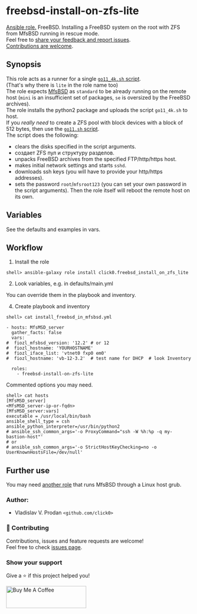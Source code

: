 # freebsd-install-on-zfs-lite

[Ansible role.](https://galaxy.ansible.com/click0/freebsd_install_on_zfs_lite/) FreeBSD. Installing a FreeBSD system on the root with ZFS from MfsBSD running in rescue mode.  
Feel free to [share your feedback and report issues](https://github.com/click0/ansible-freebsd-install-on-zfs-lite/issues).  
[Contributions are welcome](https://github.com/firstcontributions/first-contributions).  

## Synopsis

This role acts as a runner for a single [`go11_4k.sh` script](https://github.com/click0/FreeBSD-install-scripts/blob/master/go11_4k.sh).  
(That's why there is `lite` in the role name too)  
The role expects [MfsBSD](https://mfsbsd.vx.sk) as `standard` to be already running on the remote host (`mini` is an insufficient set of packages, `se` is oversized by the FreeBSD archives).  
The role installs the python2 package and uploads the script `go11_4k.sh` to host.  
If you _really need_ to create a ZFS pool with block devices with a block of 512 bytes, then use the [`go11.sh` script](https://github.com/click0/FreeBSD-install-scripts/blob/master/go11.sh).  
The script does the following:  
- clears the disks specified in the script arguments.
- создает ZFS пул и структуру разделов.
- unpacks FreeBSD archives from the specified FTP/http/https host.
- makes initial network settings and starts `sshd`.
- downloads ssh keys (you will have to provide your http/https addresses).
- sets the password `root`/`mfsroot123` (you can set your own password in the script arguments).
Then the role itself will reboot the remote host on its own.  

## Variables

See the defaults and examples in vars.

## Workflow

1) Install the role

```
shell> ansible-galaxy role install click0.freebsd_install_on_zfs_lite
```

2) Look variables, e.g. in defaults/main.yml

You can override them in the playbook and inventory.  

4) Create playbook and inventory

```
shell> cat install_freebsd_in_mfsbsd.yml

- hosts: MfsMSD_server
  gather_facts: false
  vars:
#  fiozl_mfsbsd_version: '12.2' # or 12
#  fiozl_hostname: 'YOURHOSTNAME'
#  fiozl_iface_list: 'vtnet0 fxp0 em0'
#  fiozl_hostname: 'vb-12-3.2'  # test name for DHCP  # look Inventory

  roles:
    - freebsd-install-on-zfs-lite

```

Commented options you may need.

```
shell> cat hosts
[MfsMSD_server]
<MfsMSD_server-ip-or-fqdn>
[MfsMSD_server:vars]
executable = /usr/local/bin/bash
ansible_shell_type = csh
ansible_python_interpreter=/usr/bin/python2
# ansible_ssh_common_args='-o ProxyCommand="ssh -W %h:%p -q my-bastion-host"'
# or
# ansible_ssh_common_args='-o StrictHostKeyChecking=no -o UserKnownHostsFile=/dev/null'
```

## Further use

You may need [another role](https://galaxy.ansible.com/click0/mfsbsd_install_via_linux_lite/) that runs MfsBSD through a Linux host grub.  

### Author:

- Vladislav V. Prodan `<github.com/click0>`

### 🤝 Contributing

Contributions, issues and feature requests are welcome!<br />Feel free to check [issues page](https://github.com/click0/domain-check-2/issues).

### Show your support

Give a ⭐ if this project helped you!

<a href="https://www.buymeacoffee.com/click0" target="_blank"><img src="https://cdn.buymeacoffee.com/buttons/v2/default-orange.png" alt="Buy Me A Coffee" style="height: 60px !important;width: 217px !important;" ></a>
